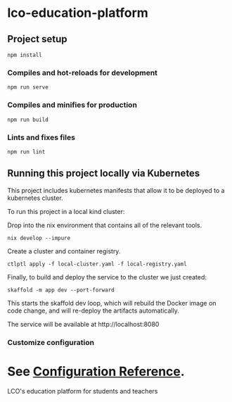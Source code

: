 # lco-education-platform

## Project setup
```
npm install
```

### Compiles and hot-reloads for development
```
npm run serve
```

### Compiles and minifies for production
```
npm run build
```

### Lints and fixes files
```
npm run lint
```

## Running this project locally via Kubernetes

This project includes kubernetes manifests that allow it to be deployed to a kubernetes cluster.

To run this project in a local kind cluster:

Drop into the nix environment that contains all of the relevant tools.

```
nix develop --impure
```

Create a cluster and container registry.
```
ctlptl apply -f local-cluster.yaml -f local-registry.yaml
```

Finally, to build and deploy the service to the cluster we just created:

```
skaffold -m app dev --port-forward
```

This starts the skaffold dev loop, which will rebuild the Docker image on code change, and will re-deploy the artifacts automatically.

The service will be available at http://localhost:8080


### Customize configuration
See [Configuration Reference](https://cli.vuejs.org/config/).
=======
LCO's education platform for students and teachers
